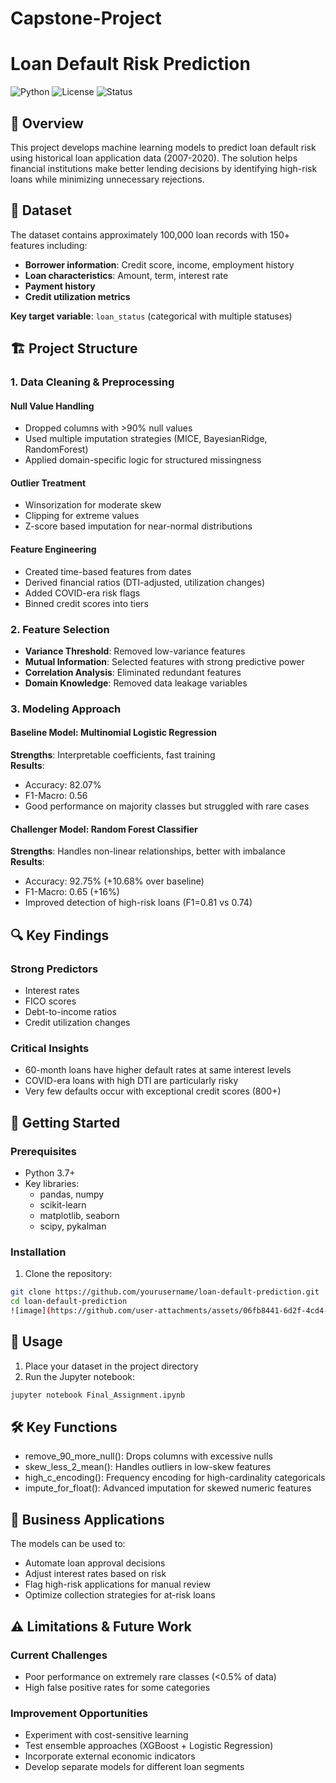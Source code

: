 # Capstone-Project
# Loan Default Risk Prediction

![Python](https://img.shields.io/badge/python-3.7%2B-blue)
![License](https://img.shields.io/badge/license-MIT-green)
![Status](https://img.shields.io/badge/status-active-brightgreen)

## 📌 Overview

This project develops machine learning models to predict loan default risk using historical loan application data (2007-2020). The solution helps financial institutions make better lending decisions by identifying high-risk loans while minimizing unnecessary rejections.

## 📂 Dataset

The dataset contains approximately 100,000 loan records with 150+ features including:

- **Borrower information**: Credit score, income, employment history
- **Loan characteristics**: Amount, term, interest rate
- **Payment history**
- **Credit utilization metrics**

**Key target variable**: `loan_status` (categorical with multiple statuses)

## 🏗️ Project Structure

### 1. Data Cleaning & Preprocessing

#### Null Value Handling
- Dropped columns with >90% null values
- Used multiple imputation strategies (MICE, BayesianRidge, RandomForest)
- Applied domain-specific logic for structured missingness

#### Outlier Treatment
- Winsorization for moderate skew
- Clipping for extreme values
- Z-score based imputation for near-normal distributions

#### Feature Engineering
- Created time-based features from dates
- Derived financial ratios (DTI-adjusted, utilization changes)
- Added COVID-era risk flags
- Binned credit scores into tiers

### 2. Feature Selection
- **Variance Threshold**: Removed low-variance features
- **Mutual Information**: Selected features with strong predictive power
- **Correlation Analysis**: Eliminated redundant features
- **Domain Knowledge**: Removed data leakage variables

### 3. Modeling Approach

#### Baseline Model: Multinomial Logistic Regression
**Strengths**: Interpretable coefficients, fast training  
**Results**:
- Accuracy: 82.07%
- F1-Macro: 0.56
- Good performance on majority classes but struggled with rare cases

#### Challenger Model: Random Forest Classifier
**Strengths**: Handles non-linear relationships, better with imbalance  
**Results**:
- Accuracy: 92.75% (+10.68% over baseline)
- F1-Macro: 0.65 (+16%)
- Improved detection of high-risk loans (F1=0.81 vs 0.74)

## 🔍 Key Findings

### Strong Predictors
- Interest rates
- FICO scores
- Debt-to-income ratios
- Credit utilization changes

### Critical Insights
- 60-month loans have higher default rates at same interest levels
- COVID-era loans with high DTI are particularly risky
- Very few defaults occur with exceptional credit scores (800+)

## 🚀 Getting Started

### Prerequisites
- Python 3.7+
- Key libraries:
  - pandas, numpy
  - scikit-learn
  - matplotlib, seaborn
  - scipy, pykalman

### Installation
1. Clone the repository:
```bash
git clone https://github.com/yourusername/loan-default-prediction.git
cd loan-default-prediction
![image](https://github.com/user-attachments/assets/06fb8441-6d2f-4cd4-80ae-2288db7e9479)
```
## 🚀 Usage

1. Place your dataset in the project directory
2. Run the Jupyter notebook:
```bash
jupyter notebook Final_Assignment.ipynb
```
## 🛠️ Key Functions
- remove_90_more_null(): Drops columns with excessive nulls
- skew_less_2_mean(): Handles outliers in low-skew features
- high_c_encoding(): Frequency encoding for high-cardinality categoricals
- impute_for_float(): Advanced imputation for skewed numeric features

## 💼 Business Applications

The models can be used to:
- Automate loan approval decisions
- Adjust interest rates based on risk
- Flag high-risk applications for manual review
- Optimize collection strategies for at-risk loans

## ⚠️ Limitations & Future Work
### Current Challenges
- Poor performance on extremely rare classes (<0.5% of data)
- High false positive rates for some categories

### Improvement Opportunities
- Experiment with cost-sensitive learning
- Test ensemble approaches (XGBoost + Logistic Regression)
- Incorporate external economic indicators
- Develop separate models for different loan segments



